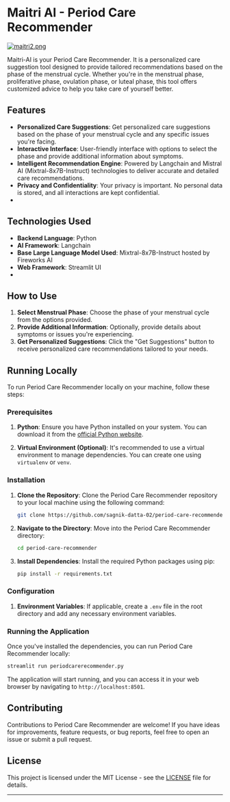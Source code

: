 

# Maitri AI - Period Care Recommender

[![maitri2.png](https://i.postimg.cc/1znTVMz3/maitri2.png)](https://postimg.cc/wtzFSXJC)

Maitri-AI is your Period Care Recommender. It is a personalized care suggestion tool designed to provide tailored recommendations based on the phase of the menstrual cycle. Whether you're in the menstrual phase, proliferative phase, ovulation phase, or luteal phase, this tool offers customized advice to help you take care of yourself better.

## Features

- **Personalized Care Suggestions**: Get personalized care suggestions based on the phase of your menstrual cycle and any specific issues you're facing.
- **Interactive Interface**: User-friendly interface with options to select the phase and provide additional information about symptoms.
- **Intelligent Recommendation Engine**: Powered by Langchain and Mistral AI (Mixtral-8x7B-Instruct) technologies to deliver accurate and detailed care recommendations.
- **Privacy and Confidentiality**: Your privacy is important. No personal data is stored, and all interactions are kept confidential.
- 
## Technologies Used

- **Backend Language**: Python
- **AI Framework**: Langchain
- **Base Large Language Model Used**: Mixtral-8x7B-Instruct hosted by Fireworks AI
- **Web Framework**: Streamlit UI
- 
## How to Use

1. **Select Menstrual Phase**: Choose the phase of your menstrual cycle from the options provided.
2. **Provide Additional Information**: Optionally, provide details about symptoms or issues you're experiencing.
3. **Get Personalized Suggestions**: Click the "Get Suggestions" button to receive personalized care recommendations tailored to your needs.

## Running Locally

To run Period Care Recommender locally on your machine, follow these steps:

### Prerequisites

1. **Python**: Ensure you have Python installed on your system. You can download it from the [official Python website](https://www.python.org/downloads/).

2. **Virtual Environment (Optional)**: It's recommended to use a virtual environment to manage dependencies. You can create one using `virtualenv` or `venv`.

### Installation

1. **Clone the Repository**: Clone the Period Care Recommender repository to your local machine using the following command:

   ```bash
   git clone https://github.com/sagnik-datta-02/period-care-recommender.git
   ```

2. **Navigate to the Directory**: Move into the Period Care Recommender directory:

   ```bash
   cd period-care-recommender
   ```

3. **Install Dependencies**: Install the required Python packages using pip:

   ```bash
   pip install -r requirements.txt
   ```

### Configuration

1. **Environment Variables**: If applicable, create a `.env` file in the root directory and add any necessary environment variables.

### Running the Application

Once you've installed the dependencies, you can run Period Care Recommender locally:

```bash
streamlit run periodcarerecommender.py
```

The application will start running, and you can access it in your web browser by navigating to `http://localhost:8501`.

## Contributing

Contributions to Period Care Recommender are welcome! If you have ideas for improvements, feature requests, or bug reports, feel free to open an issue or submit a pull request.



## License

This project is licensed under the MIT License - see the [LICENSE](LICENSE) file for details.

---
